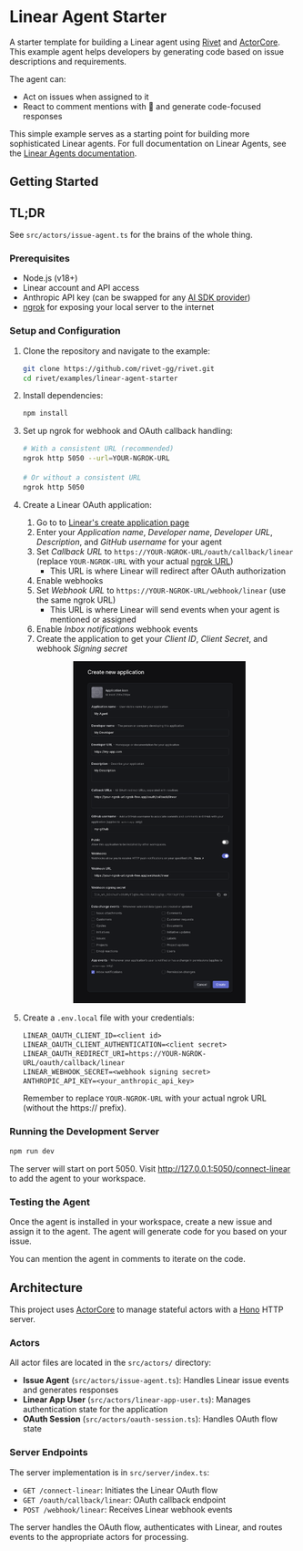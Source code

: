 # Linear Agent Starter

A starter template for building a Linear agent using [Rivet](https://rivet.gg) and [ActorCore](https://actorcore.org). This example agent helps developers by generating code based on issue descriptions and requirements.

The agent can:
- Act on issues when assigned to it
- React to comment mentions with 👀 and generate code-focused responses

This simple example serves as a starting point for building more sophisticated Linear agents. For full documentation on Linear Agents, see the [Linear Agents documentation](https://linear.app/developers/agents).

## Getting Started

## TL;DR

See `src/actors/issue-agent.ts` for the brains of the whole thing.

### Prerequisites

- Node.js (v18+)
- Linear account and API access
- Anthropic API key (can be swapped for any [AI SDK provider](https://ai-sdk.dev/docs/foundations/providers-and-models))
- [ngrok](https://ngrok.com/download) for exposing your local server to the internet

### Setup and Configuration

1. Clone the repository and navigate to the example:
   ```bash
   git clone https://github.com/rivet-gg/rivet.git
   cd rivet/examples/linear-agent-starter
   ```

2. Install dependencies:
   ```bash
   npm install
   ```
3. Set up ngrok for webhook and OAuth callback handling:

   ```bash
   # With a consistent URL (recommended)
   ngrok http 5050 --url=YOUR-NGROK-URL
   
   # Or without a consistent URL
   ngrok http 5050
   ```
   
4. Create a Linear OAuth application:
   1. Go to to [Linear's create application page](https://linear.app/settings/api/applications/new)
   2. Enter your _Application name_, _Developer name_, _Developer URL_, _Description_, and _GitHub username_ for your agent
   3. Set _Callback URL_ to `https://YOUR-NGROK-URL/oauth/callback/linear` (replace `YOUR-NGROK-URL` with your actual [ngrok URL](https://ngrok.com/docs/universal-gateway/domains/))
      * This URL is where Linear will redirect after OAuth authorization
   4. Enable webhooks
   5. Set _Webhook URL_ to `https://YOUR-NGROK-URL/webhook/linear` (use the same ngrok URL)
      * This URL is where Linear will send events when your agent is mentioned or assigned
   6. Enable _Inbox notifications_ webhook events
   7. Create the application to get your _Client ID_, _Client Secret_, and webhook _Signing secret_
   
   <p align="center">
   <img alt="Linear App Setup" src="./media/app-setup.png" height="600" />
   </p>

5. Create a `.env.local` file with your credentials:
   ```
   LINEAR_OAUTH_CLIENT_ID=<client id>
   LINEAR_OAUTH_CLIENT_AUTHENTICATION=<client secret>
   LINEAR_OAUTH_REDIRECT_URI=https://YOUR-NGROK-URL/oauth/callback/linear
   LINEAR_WEBHOOK_SECRET=<webhook signing secret>
   ANTHROPIC_API_KEY=<your_anthropic_api_key>
   ```
   
   Remember to replace `YOUR-NGROK-URL` with your actual ngrok URL (without the https:// prefix).

### Running the Development Server

```bash
npm run dev
```

The server will start on port 5050. Visit http://127.0.0.1:5050/connect-linear to add the agent to your workspace.

### Testing the Agent

Once the agent is installed in your workspace, create a new issue and assign it to the agent. The agent will generate code for you based on your issue.

You can mention the agent in comments to iterate on the code.

## Architecture

This project uses [ActorCore](https://actorcore.org) to manage stateful actors with a [Hono](https://hono.dev/) HTTP server.

### Actors

All actor files are located in the `src/actors/` directory:

- **Issue Agent** (`src/actors/issue-agent.ts`): Handles Linear issue events and generates responses
- **Linear App User** (`src/actors/linear-app-user.ts`): Manages authentication state for the application
- **OAuth Session** (`src/actors/oauth-session.ts`): Handles OAuth flow state

### Server Endpoints

The server implementation is in `src/server/index.ts`:

- `GET /connect-linear`: Initiates the Linear OAuth flow
- `GET /oauth/callback/linear`: OAuth callback endpoint
- `POST /webhook/linear`: Receives Linear webhook events

The server handles the OAuth flow, authenticates with Linear, and routes events to the appropriate actors for processing.
